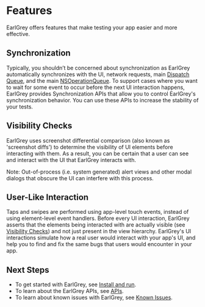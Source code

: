 # Features
EarlGrey offers features that make testing your app easier and more effective.


## Synchronization

Typically, you shouldn’t be concerned about synchronization as EarlGrey automatically synchronizes with the
UI, network requests, main [Dispatch Queue](https://developer.apple.com/library/ios/documentation/General/Conceptual/ConcurrencyProgrammingGuide/OperationQueues/OperationQueues.html),
and the main [NSOperationQueue](https://developer.apple.com/library/mac/documentation/Cocoa/Reference/NSOperationQueue_class/).
To support cases where you want to wait for some event to occur before the next UI interaction happens,
EarlGrey provides Synchronization APIs that allow you to control EarlGrey's synchronization behavior. You can
use these APIs to increase the stability of your tests.

## Visibility Checks<a name="visibility-checks"></a>

EarlGrey uses screenshot differential comparison (also known as 'screenshot diffs') to determine the
visibility of UI elements before interacting with them. As a result, you can be certain that a user can see
and interact with the UI that EarlGrey interacts with.

Note: Out-of-process (i.e. system generated) alert views and other modal dialogs that obscure the UI can
interfere with this process.

## User-Like Interaction

Taps and swipes are performed using app-level touch events, instead of using element-level event handlers.
Before every UI interaction, EarlGrey asserts that the elements being interacted with are actually visible
(see [Visibility Checks](#visibility-checks)) and not just present in the view hierarchy. EarlGrey's UI
interactions simulate how a real user would interact with your app's UI, and help you to find and fix the
same bugs that users would encounter in your app.

## Next Steps

* To get started with EarlGrey, see [Install and run](install-and-run.md).
* To learn about the EarlGrey APIs, see [APIs](api.md).
* To learn about known issues with EarlGrey, see [Known Issues](known-issues.md).
